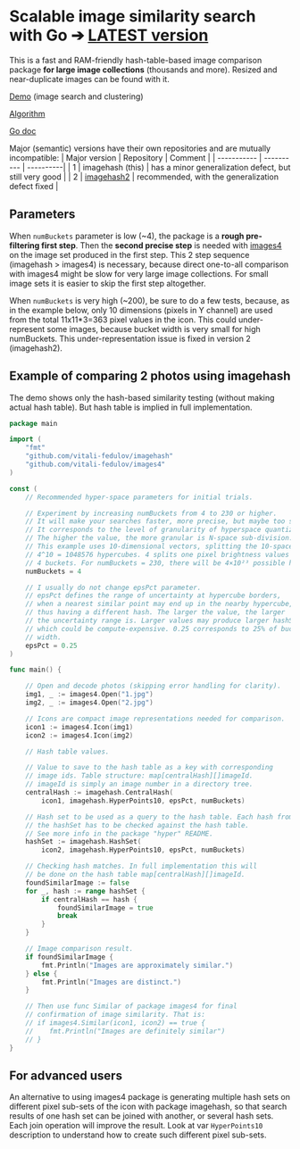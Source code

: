 # Scalable image similarity search with Go &#10132; [LATEST version](https://github.com/vitali-fedulov/imagehash2)

This is a fast and RAM-friendly hash-table-based image comparison package **for large image collections** (thousands and more). Resized and near-duplicate images can be found with it.

[Demo](https://vitali-fedulov.github.io/similar.pictures/) (image search and clustering)

[Algorithm](https://vitali-fedulov.github.io/similar.pictures/algorithm-for-hashing-high-dimensional-float-vectors.html)

[Go doc](https://pkg.go.dev/github.com/vitali-fedulov/imagehash)

Major (semantic) versions have their own repositories and are mutually incompatible:
| Major version | Repository | Comment |
| ----------- | ---------- | ----------|
| 1 | imagehash (this) | has a minor generalization defect, but still very good |
| 2 | [imagehash2](https://github.com/vitali-fedulov/imagehash2) | recommended, with the generalization defect fixed |

## Parameters

When `numBuckets` parameter is low (~4), the package is a **rough pre-filtering first step**. Then the **second precise step** is needed with [images4](https://github.com/vitali-fedulov/images4) on the image set produced in the first step. This 2 step sequence (imagehash > images4) is necessary, because direct one-to-all comparison with images4 might be slow for very large image collections. For small image sets it is easier to skip the first step altogether.

When `numBuckets` is very high (~200), be sure to do a few tests, because, as in the example below, only 10 dimensions (pixels in Y channel) are used from the total 11x11*3=363 pixel values in the icon. This could under-represent some images, because bucket width is very small for high numBuckets. This under-representation issue is fixed in version 2 (imagehash2).

## Example of comparing 2 photos using imagehash

The demo shows only the hash-based similarity testing (without making actual hash table). But hash table is implied in full implementation.

```go
package main

import (
	"fmt"
	"github.com/vitali-fedulov/imagehash"
	"github.com/vitali-fedulov/images4"
)

const (
	// Recommended hyper-space parameters for initial trials.

	// Experiment by increasing numBuckets from 4 to 230 or higher.
	// It will make your searches faster, more precise, but maybe too strict.
	// It corresponds to the level of granularity of hyperspace quantization.
	// The higher the value, the more granular is N-space sub-division.
	// This example uses 10-dimensional vectors, splitting the 10-space into
	// 4^10 = 1048576 hypercubes. 4 splits one pixel brightness values into
	// 4 buckets. For numBuckets = 230, there will be 4×10²³ possible hypercubes.
	numBuckets = 4

	// I usually do not change epsPct parameter.
	// epsPct defines the range of uncertainty at hypercube borders,
	// when a nearest similar point may end up in the nearby hypercube,
	// thus having a different hash. The larger the value, the larger
	// the uncertainty range is. Larger values may produce larger hashSets,
	// which could be compute-expensive. 0.25 corresponds to 25% of bucket
	// width.
	epsPct = 0.25
)

func main() {

	// Open and decode photos (skipping error handling for clarity).
	img1, _ := images4.Open("1.jpg")
	img2, _ := images4.Open("2.jpg")

	// Icons are compact image representations needed for comparison.
	icon1 := images4.Icon(img1)
	icon2 := images4.Icon(img2)

	// Hash table values.

	// Value to save to the hash table as a key with corresponding
	// image ids. Table structure: map[centralHash][]imageId.
	// imageId is simply an image number in a directory tree.
	centralHash := imagehash.CentralHash(
		icon1, imagehash.HyperPoints10, epsPct, numBuckets)

	// Hash set to be used as a query to the hash table. Each hash from
	// the hashSet has to be checked against the hash table.
	// See more info in the package "hyper" README.
	hashSet := imagehash.HashSet(
		icon2, imagehash.HyperPoints10, epsPct, numBuckets)

	// Checking hash matches. In full implementation this will
	// be done on the hash table map[centralHash][]imageId.
	foundSimilarImage := false
	for _, hash := range hashSet {
		if centralHash == hash {
			foundSimilarImage = true
			break
		}
	}

	// Image comparison result.
	if foundSimilarImage {
		fmt.Println("Images are approximately similar.")
	} else {
		fmt.Println("Images are distinct.")
	}

	// Then use func Similar of package images4 for final
	// confirmation of image similarity. That is:
	// if images4.Similar(icon1, icon2) == true {
	//    fmt.Println("Images are definitely similar")
	// }
}
```

## For advanced users
An alternative to using images4 package is generating multiple hash sets on different pixel sub-sets of the icon with package imagehash, so that search results of one hash set can be joined with another, or several hash sets. Each join operation will improve the result. Look at var `HyperPoints10` description to understand how to create such different pixel sub-sets.
